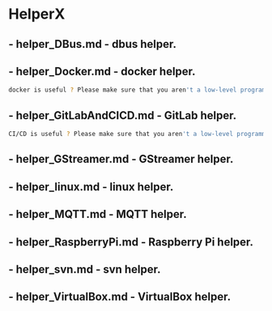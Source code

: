 # HelperX

## - helper_DBus.md - dbus helper.
## - helper_Docker.md - docker helper.
```bash
docker is useful ? Please make sure that you aren't a low-level programmer or embedded engineer.
```
## - helper_GitLabAndCICD.md - GitLab helper.
```bash
CI/CD is useful ? Please make sure that you aren't a low-level programmer, system integration developer or embedded engineer.
```
## - helper_GStreamer.md - GStreamer helper.
## - helper_linux.md - linux helper.
## - helper_MQTT.md - MQTT helper.
## - helper_RaspberryPi.md - Raspberry Pi helper.
## - helper_svn.md - svn helper.
## - helper_VirtualBox.md - VirtualBox helper.
